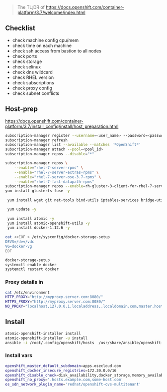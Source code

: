 > The TL;DR  of https://docs.openshift.com/container-platform/3.7/welcome/index.html 

##  Checklist
- check machine config  cpu/mem
- check time on each machine
- check ssh access from bastion to all nodes
- check ports 
- check storage
- check selinux
- check dns  wildcard
- check RHEL version
- check subscriptions
- check proxy config
- check subnet conflicts


## Host-prep
https://docs.openshift.com/container-platform/3.7/install_config/install/host_preparation.html
```sh
subscription-manager register --username=<user_name> --password=<password>
subscription-manager refresh
subscription-manager list --available --matches '*OpenShift*'
subscription-manager attach --pool=<pool_id>
subscription-manager repos --disable="*"

subscription-manager repos \
    --enable="rhel-7-server-rpms" \
    --enable="rhel-7-server-extras-rpms" \
    --enable="rhel-7-server-ose-3.7-rpms" \
    --enable="rhel-7-fast-datapath-rpms"
subscription-manager repos --enable=rh-gluster-3-client-for-rhel-7-server-rpms
yum install glusterfs-fuse -y 
  
 yum install wget git net-tools bind-utils iptables-services bridge-utils bash-completion kexec-tools sos psacct -y

 yum update -y
 
 yum install atomic -y
 yum install atomic-openshift-utils -y 
 yum install docker-1.12.6 -y
 
cat <<EOF > /etc/sysconfig/docker-storage-setup
DEVS=/dev/vdc
VG=docker-vg
EOF

docker-storage-setup           
systemctl enable docker
systemctl restart docker
```
### Proxy details in 
```sh
cat /etc/environment
HTTP_PROXY="http://myproxy.server.com:8080/"
HTTPS_PROXY="http://myproxy.server.com:8080/"
NO_PROXY="localhost,127.0.0.1,localaddress,.localdomain.com,master.hostname.example.com,10.1.0.0/16,172.30.0.0/16"
```
## Install

```sh
atomic-openshift-installer install
atomic-openshift-installer -u install
ansible -i /root/.config/openshift/hosts  /usr/share/ansible/openshift-ansible/byo/config/.yaml
```

### Install vars
```sh
openshift_master_default_subdomain=apps.osecloud.com
openshift_docker_insecure_registries=172.30.0.0/16
openshift_disable_check=disk_availability,docker_storage,memory_availability
openshift_no_proxy='.hosts.example.com,some-host.com'
os_sdn_network_plugin_name='redhat/openshift-ovs-multitenant'
```


